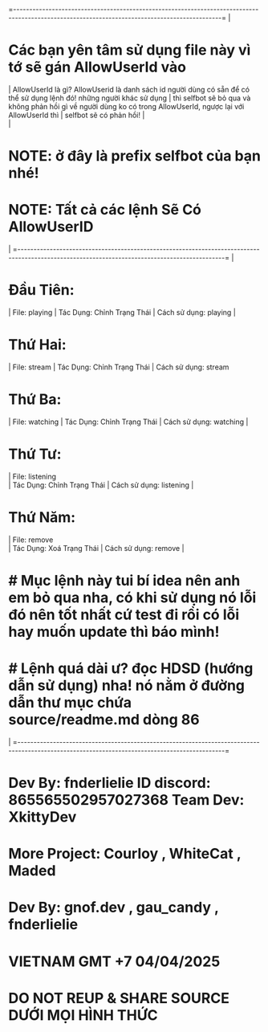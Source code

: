 =----------------------------------------------------------------------------------------------------------------------------------------------=
| 
# Các bạn yên tâm sử dụng file này vì tớ sẽ gán AllowUserId vào
|                         AllowUserId là gì? AllowUserid là danh sách id người dùng có sẵn để có thể sử dụng lệnh đó! những người khác sử dụng
|                         thì selfbot sẽ bỏ qua và không phản hồi gì về người dùng ko có trong AllowUserId, ngược lại với AllowUserId thì
|                         selfbot sẽ có phản hồi!
|                         
| 
# NOTE: <prefix> ở đây là prefix selfbot của bạn nhé! 
# NOTE: Tất cả các lệnh Sẽ Có AllowUserID
| 
=----------------------------------------------------------------------------------------------------------------------------------------------=
|
# Đầu Tiên: 
|    File: playing 
|    Tác Dụng:    Chỉnh Trạng Thái
|    Cách sử dụng: <prefix>playing <tilte>
|
# Thứ Hai:
|    File: stream 
|    Tác Dụng:   Chỉnh Trạng Thái
|    Cách sử dụng: <prefix>stream <tilte>
# Thứ Ba:
|    File: watching 
|    Tác Dụng:    Chỉnh Trạng Thái
|    Cách sử dụng: <prefix>watching <tilte>
|
# Thứ Tư:
|    File: listening  
|    Tác Dụng:    Chỉnh Trạng Thái
|    Cách sử dụng: <prefix>listening <tilte>
|
# Thứ Năm:
|    File: remove  
|    Tác Dụng:    Xoá Trạng Thái
|    Cách sử dụng: <prefix>remove
|
# # Mục lệnh này tui bí idea nên anh em bỏ qua nha, có khi sử dụng nó lỗi đó nên tốt nhất cứ test đi rồi có lỗi hay muốn update thì báo mình!
# # Lệnh quá dài ư? đọc HDSD (hướng dẫn sử dụng) nha! nó nằm ở đường dẫn thư mục chứa source/readme.md dòng 86
|
=----------------------------------------------------------------------------------------------------------------------------------------------=


#                            Dev By: fnderlielie ID discord: 865565502957027368 Team Dev: XkittyDev  
#                               More Project:  Courloy    ,    WhiteCat       ,      Maded
#                                    Dev By:   gnof.dev   ,    gau_candy      ,     fnderlielie

#                                               VIETNAM GMT +7 04/04/2025 

#                                       DO NOT REUP & SHARE SOURCE DƯỚI MỌI HÌNH THỨC